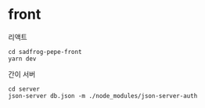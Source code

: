 # front

리액트

```
cd sadfrog-pepe-front
yarn dev
```


간이 서버

```
cd server
json-server db.json -m ./node_modules/json-server-auth
```
